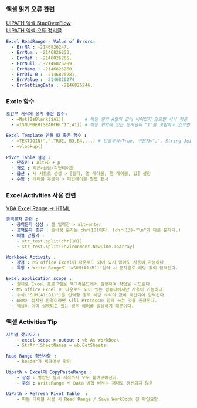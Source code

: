 ### 엑셀 읽기 오류 관련
[UIPATH 엑셀 StacOverFlow](https://stackoverflow.com/questions/2424717/how-to-know-if-a-cell-has-an-error-in-the-formula-in-c-sharp)  
[UIPATH 엑셀 오류 정리글](https://deokpals.tistory.com/11)  

```yaml
Excel ReadRange - Value of Errors: 
  - ErrNA : -2146826247,
  - ErrNum : -2146826253,
  - ErrRef : -2146826266,
  - ErrNull : -2146826289,
  - ErrName : -2146826260,
  - ErrDiv-0 : -2146826281,
  - ErrValue : -2146826274
  - ErrGettingData : -2146826246,
```


### Excle 함수
```yaml
조건부 서식에 쓰기 좋은 함수:
  - =Not(IsBlank($A1))        # 해당 행의 A열의 값이 비어있지 않으면 서식 적용
  - =ISNUMBER(SEARCH("1",A1)) # 해당 위치에 있는 문자열이 '1'을 포함하고 있으면 True

Excel Template 만들 떄 좋은 함수 : 
  - =TEXTJOIN(",",TRUE, B3,B4,...) # 빈셀무시=True, 구분자=",", String Join
  - =vlookup()
  
Pivot Table 설정 : 
  - 단축키 : Alt+D + p
  - 경로 : 리본>삽입>피벗테이블
  - 옵션 : 새 시트로 생성 > [필터, 열 레이블, 행 레이블, 값] 설정
  - 수정 : 테이블 우클릭 > 피벗테이블 필드 표시
```

### Excel Activities 사용 관련 
[VBA Excel Range -> HTML](https://stackoverflow.com/questions/54033321/excel-vba-convert-range-with-pictures-and-buttons-to-html)

```yaml
공백문자 관련 : 
  - 공백문자 생성 : 셀 입력창 > alt+enter
  - 공백문자 종류 : 줄바꿈 문자는 chr(10)이다. (chr(13)="\n"과 다른 문자다.)
  - 배열 만들기 : 
    - str_test.split(chr(10)) 
    - str_test.split(Environment.NewLine.ToArray)

Workbook Activity : 
  - 장점 : MS office Excel이 다운로드 되어 있지 않아도 사용이 가능하다.  
  - 특징 : Write Range로 "=SUM(A1:B1)"입력 시 문자열로 해당 값이 입력된다. 

Excel application scope :
  - 실제로 Excel 프로그램을 백그라운드에서 실행하여 작업을 시도한다.  
  - MS office Excel 이 다운로드 되어 있는 컴퓨터에서만 사용이 가능하다.  
  - 수식("SUM(A1:B1)")을 입력할 경우 해당 수식의 값이 계산되어 입력된다. 
  - DRM이 설치된 환경이라면 Kill Process와 함께 쓰는 것을 권장한다.
  - 엑셀이 이미 실행되고 있는 경우 에러를 발생하기 때문이다.

```


### 엑셀 Activities Tip
```yaml
시트명 갖고오기:
    - excel scope > output : wb As WorkBook
    - StrArr_SheetNames = wb.GetSheets

Read Range 확인사항 : 
    - header가 체크여부 확인

Uipath > Excel에 CopyPasteRange : 
    - 장점 : 병합된 셀의 서식까지 모두 붙여넣어진다.
    - 주의 : WriteRange 시 Data 병합 여부는 제대로 갱신되지 않음

UiPath > Refresh Pivot Table  :
    - 피봇 테이블 사용 시 Read Range / Save WorkBook 전 확인요망.

```
